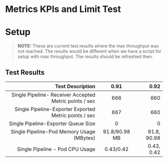 # Metrics KPIs and Limit Test
# Setup
> **NOTE:** These are current test results where the max throughput was not reached. The results would be different when we have a script for setup with max throughput. The results should be refreshed then.



## Test Results

|                                       Test Description |     0.91      |        0.92 |
|-------------------------------------------------------:|:-------------:|------------:|
| Single Pipeline- Receiver Accepted Metric points / sec |      666      |         660 |
|  Single Pipeline-Exporter Exported Metric points / sec |      667      |         660 |
|                    Single Pipeline-Exporter Queue Size |       0       |           0 |
|              Single Pipeline-Pod Memory Usage (MBytes) | 91.8/90.98 MB | 91.8, 90.98 |
|                        Single Pipeline - Pod CPU Usage |   0.43/0.42   |  0.43, 0.42 |


